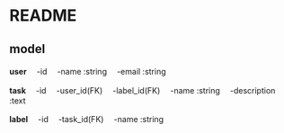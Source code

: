# README

## model
**user**
　-id
　-name :string
　-email :string

**task**
　-id
　-user_id(FK)
　-label_id(FK)
　-name :string
　-description :text

**label**
　-id
　-task_id(FK)
　-name :string

